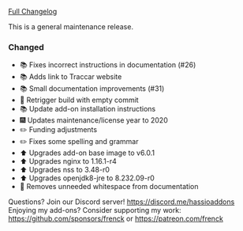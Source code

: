 [Full Changelog][changelog]

This is a general maintenance release.

### Changed

- :books: Fixes incorrect instructions in documentation (#26)
- :books: Adds link to Traccar website
- :books: Small documentation improvements (#31)
- :hammer: Retrigger build with empty commit
- :books: Update add-on installation instructions
- :fireworks: Updates maintenance/license year to 2020
- :pencil2: Funding adjustments
- :pencil2: Fixes some spelling and grammar
- :arrow_up: Upgrades add-on base image to v6.0.1
- :arrow_up: Upgrades nginx to 1.16.1-r4
- :arrow_up: Upgrades nss to 3.48-r0
- :arrow_up: Upgrades openjdk8-jre to 8.232.09-r0
- :shirt: Removes unneeded whitespace from documentation

[changelog]: https://github.com/hassio-addons/addon-traccar/compare/v0.5.4...v0.6.0

Questions? Join our Discord server! https://discord.me/hassioaddons
Enjoying my add-ons? Consider supporting my work:
https://github.com/sponsors/frenck or https://patreon.com/frenck